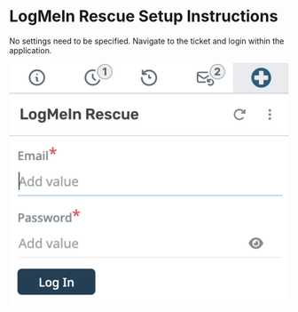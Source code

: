 LogMeIn Rescue Setup Instructions
===

No settings need to be specified. Navigate to the ticket and login within the application.

[![](./docs/assets/setup/logmein-rescue-setup-01.png)](/docs/assets/setup/logmein-rescue-setup-01.png)
